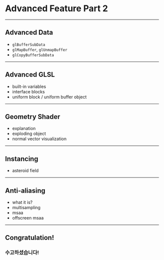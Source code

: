 # Advanced Feature Part 2

---

## Advanced Data

- `glBufferSubData`
- `glMapBuffer`, `glUnmapBuffer`
- `glCopyBufferSubData`

---

## Advanced GLSL

- built-in variables
- interface blocks
- uniform block / uniform buffer object

---

## Geometry Shader

- explanation
- exploding object
- normal vector visualization

---

## Instancing

- asteroid field

---

## Anti-aliasing

- what it is?
- multisampling
- msaa
- offscreen msaa

---

## Congratulation!
### 수고하셨습니다!